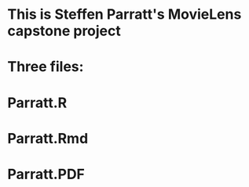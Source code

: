 # This is Steffen Parratt's MovieLens capstone project
#
# Three files:
# Parratt.R
# Parratt.Rmd
# Parratt.PDF
